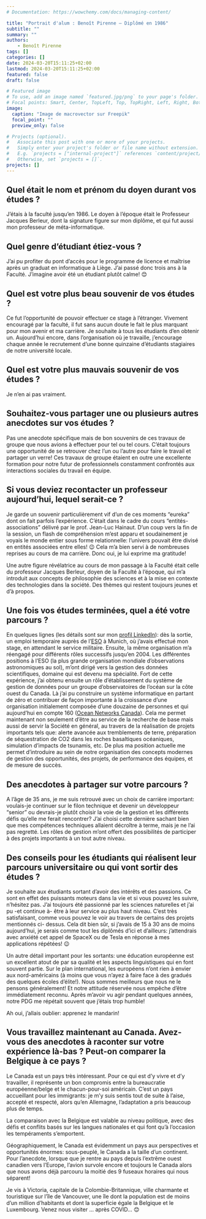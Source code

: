 ```yaml
---
# Documentation: https://wowchemy.com/docs/managing-content/

title: "Portrait d'alum : Benoît Pirenne – Diplômé en 1986"
subtitle: ""
summary: ""
authors: 
    - Benoît Pirenne
tags: []
categories: []
date: 2024-03-20T15:11:25+02:00
lastmod: 2024-03-20T15:11:25+02:00
featured: false
draft: false

# Featured image
# To use, add an image named `featured.jpg/png` to your page's folder.
# Focal points: Smart, Center, TopLeft, Top, TopRight, Left, Right, BottomLeft, Bottom, BottomRight.
image:
  caption: "Image de macrovector sur Freepik"
  focal_point: ""
  preview_only: false

# Projects (optional).
#   Associate this post with one or more of your projects.
#   Simply enter your project's folder or file name without extension.
#   E.g. `projects = ["internal-project"]` references `content/project/deep-learning/index.md`.
#   Otherwise, set `projects = []`.
projects: []
---
```


## Quel était le nom et prénom du doyen durant vos études ?

J’étais à la faculté jusqu’en 1986. Le doyen à l’époque était le Professeur Jacques Berleur, dont la signature figure sur mon diplôme, et qui fut aussi mon professeur de méta-informatique.

## Quel genre d’étudiant étiez-vous ?

J’ai pu profiter du pont d’accès pour le programme de licence et maîtrise après un graduat en informatique à Liège. J’ai passé donc trois ans à la Faculté. J’imagine avoir été un étudiant plutôt
calme! 😊

## Quel est votre plus beau souvenir de vos études ?

Ce fut l’opportunité de pouvoir effectuer ce stage à l’étranger. Vivement encouragé par la faculté, il fut sans aucun doute le fait le plus marquant pour mon avenir et ma carrière. Je souhaite à tous les étudiants d’en obtenir un. Aujourd’hui encore, dans l’organisation où je travaille, j’encourage chaque année le recrutement d’une bonne quinzaine d’étudiants stagiaires de notre université locale.

## Quel est votre plus mauvais souvenir de vos études ?

Je n’en ai pas vraiment.

## Souhaitez-vous partager une ou plusieurs autres anecdotes sur vos études ?

Pas une anecdote spécifique mais de bon souvenirs de ces travaux de groupe que nous avions à effectuer pour tel ou tel cours. C’était toujours une opportunité de se retrouver chez l’un ou l’autre pour faire le travail et partager un verre! Ces travaux de groupe étaient en outre une excellente formation pour notre futur de professionnels constamment confrontés aux interactions sociales du travail en équipe.

## Si vous deviez recontacter un professeur aujourd’hui, lequel serait-ce ?

Je garde un souvenir particulièrement vif d’un de ces moments “eureka” dont on fait parfois l’expérience. C’était dans le cadre du cours “entités-associations” délivré par le prof. Jean-Luc Hainaut. D’un coup vers la fin de la session, un flash de compréhension m’est apparu et soudainement je voyais le monde entier sous forme relationnelle: l’univers pouvait être divisé en entités associées entre elles! 😉 Cela m’a bien servi à de nombreuses reprises au cours de ma carrière. Donc oui, je lui exprime ma gratitude!

Une autre figure révélatrice au cours de mon passage à la Faculté était celle du professeur Jacques Berleur, doyen de la Faculté à l’époque, qui m’a introduit aux concepts de philosophie des sciences et à la mise en contexte des technologies dans la société. Des thèmes qui restent toujours jeunes et d’à propos.

## Une fois vos études terminées, quel a été votre parcours ?

En quelques lignes (les détails sont sur mon [profil LinkedIn](https://www.linkedin.com/in/benoit-pirenne-1032275/)): dès la sortie, un emploi temporaire auprès de l’[ESO](https://www.eso.org) à Munich, où j’avais effectué mon stage, en attendant le service militaire. Ensuite, la même organisation m’a réengagé pour différents rôles successifs jusqu’en 2004. Les différentes positions à l’ESO (la plus grande organisation mondiale d’observations astronomiques au sol), m’ont dirigé vers la gestion des données scientifiques, domaine qui est devenu ma spécialité. Fort de cette expérience, j’ai obtenu ensuite un rôle d’établissement du système de gestion de données pour un groupe d’observatoires de l’océan sur la côte ouest du Canada. Là j’ai pu construire un système informatique en partant de zéro et contribuer de façon importante à la croissance d’une organisation initialement composée d’une douzaine de personnes et qui aujourd’hui en compte 160 ([Ocean Networks Canada](https://www.oceannetworks.ca)). Cela me permet maintenant non seulement d’être au service de la recherche de base mais aussi de servir la Société en général, au travers de la réalisation de projets importants tels que: alerte avancée aux tremblements de terre, préparation de séquestration de CO2 dans les roches basaltiques océaniques, simulation d’impacts de tsunamis, etc. De plus ma position actuelle me permet d’introduire au sein de notre organisation des concepts modernes de gestion des opportunités, des projets, de performance des équipes, et de mesure de succès.

## Des anecdotes à partager sur votre parcours ?

A l’âge de 35 ans, je me suis retrouvé avec un choix de carrière important: voulais-je continuer sur le filon technique et devenir un développeur “senior” ou devrais-je plutôt choisir la voie de la gestion et les différents défis qu’elle me ferait rencontrer? J’ai choisi cette dernière sachant bien que mes compétences techniques allaient décroître à terme, mais je ne l’ai pas regretté. Les rôles de gestion m’ont offert des possibilités de participer à des projets importants à un tout autre niveau.

## Des conseils pour les étudiants qui réalisent leur parcours universitaire ou qui vont sortir des études ?

Je souhaite aux étudiants sortant d’avoir des intérêts et des passions. Ce sont en effet des puissants moteurs dans la vie et si vous pouvez les suivre, n’hésitez pas. J’ai toujours été passionné par les sciences naturelles et j’ai pu -et continue à- être à leur service au plus haut niveau. C’est très satisfaisant, comme vous pouvez le voir au travers de certains des projets mentionnés ci- dessus.
Cela dit bien sûr, si j’avais de 15 à 30 ans de moins aujourd’hui, je serais comme tout les diplômés d’ici et d’ailleurs: j’attendrais avec anxiété cet appel de SpaceX ou de Tesla en réponse à mes
applications répétées! 😉

Un autre détail important pour les sortants: une éducation européenne est un excellent atout de par sa qualité et les aspects linguistiques qui en font souvent partie. Sur le plan international, les européens n’ont rien à envier aux nord-américains (à moins que vous n’ayez à faire face à des gradués des quelques écoles d’élite!). Nous sommes meilleurs que nous ne le pensons généralement! Et notre attitude réservée nous empêche d’être immédiatement reconnu. Après m’avoir vu agir pendant quelques années, notre PDG me répétait souvent que j’étais trop humble!

Ah oui, j’allais oublier: apprenez le mandarin!

## Vous travaillez maintenant au Canada. Avez-vous des anecdotes à raconter sur votre expérience là-bas ? Peut-on comparer la Belgique à ce pays ?

Le Canada est un pays très intéressant. Pour ce qui est d’y vivre et d’y travailler, il représente un bon compromis entre la bureaucratie européenne/belge et le chacun-pour-soi américain. C’est un pays accueillant pour les immigrants: je m’y suis sentis tout de suite à l’aise, accepté et respecté, alors qu’en Allemagne, l’adaptation a pris beaucoup plus de temps.

La comparaison avec la Belgique est valable au niveau politique, avec des défis et conflits basés sur les langues nationales et qui font qu’à l’occasion les tempéraments s’emportent.

Géographiquement, le Canada est évidemment un pays aux perspectives et opportunités énormes: sous-peuplé, le Canada a la taille d’un continent. Pour l’anecdote, lorsque que je rentre au pays depuis l’extrême ouest canadien vers l’Europe, l’avion survole encore et toujours le Canada alors que nous avons déjà parcouru la moitié des 9 fuseaux horaires qui nous séparent!

Je vis à Victoria, capitale de la Colombie-Britannique, ville charmante et touristique sur l’île de Vancouver, une île dont la population est de moins d’un million d’habitants et dont la superficie
égale la Belgique et le Luxembourg. Venez nous visiter ... après COVID... 😊
